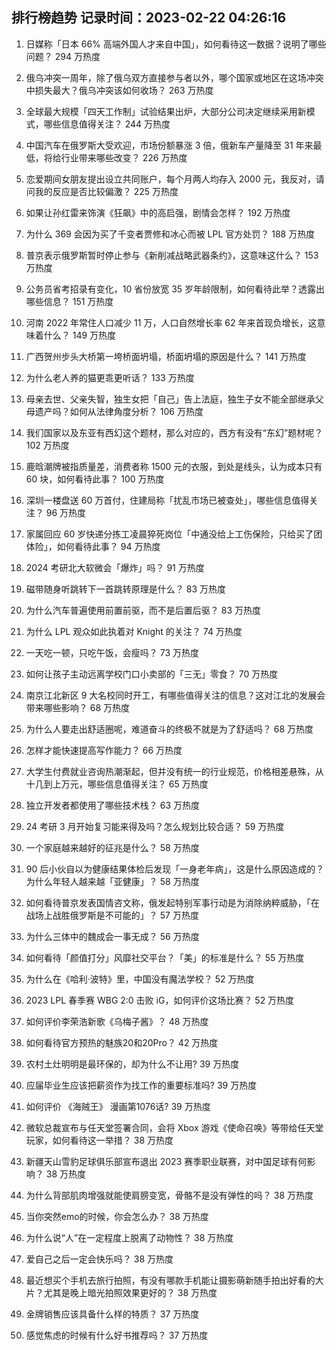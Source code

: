 
## 排行榜趋势 记录时间：2023-02-22 04:26:16
  
  1. 日媒称「日本 66% 高端外国人才来自中国」，如何看待这一数据？说明了哪些问题？ 294 万热度
    
  2. 俄乌冲突一周年，除了俄乌双方直接参与者以外，哪个国家或地区在这场冲突中损失最大？俄乌冲突该如何收场？ 263 万热度
    
  3. 全球最大规模「四天工作制」试验结果出炉，大部分公司决定继续采用新模式，哪些信息值得关注？ 244 万热度
    
  4. 中国汽车在俄罗斯大受欢迎，市场份额暴涨 3 倍，俄新车产量降至 31 年来最低，将给行业带来哪些改变？ 226 万热度
    
  5. 恋爱期间女朋友提出设立共同账户，每个月两人均存入 2000 元，我反对，请问我的反应是否比较偏激？ 225 万热度
    
  6. 如果让孙红雷来饰演《狂飙》中的高启强，剧情会怎样？ 192 万热度
    
  7. 为什么 369 会因为买了千变者贾修和冰心而被 LPL 官方处罚？ 188 万热度
    
  8. 普京表示俄罗斯暂时停止参与《新削减战略武器条约》，这意味这什么？ 153 万热度
    
  9. 公务员省考招录有变化，10 省份放宽 35 岁年龄限制，如何看待此举？透露出哪些信息？ 151 万热度
    
  10. 河南 2022 年常住人口减少 11 万，人口自然增长率 62 年来首现负增长，这意味着什么？ 149 万热度
    
  11. 广西贺州步头大桥第一垮桥面坍塌，桥面坍塌的原因是什么？ 141 万热度
    
  12. 为什么老人养的猫更乖更听话？ 133 万热度
    
  13. 母亲去世、父亲失智，独生女把「自己」告上法庭，独生子女不能全部继承父母遗产吗？如何从法律角度分析？ 106 万热度
    
  14. 我们国家以及东亚有西幻这个题材，那么对应的，西方有没有“东幻”题材呢？ 102 万热度
    
  15. 鹿晗潮牌被指质量差，消费者称 1500 元的衣服，到处是线头，认为成本只有 60 块，如何看待此事？ 100 万热度
    
  16. 深圳一楼盘送 60 万首付，住建局称「扰乱市场已被查处」，哪些信息值得关注？ 96 万热度
    
  17. 家属回应 60 岁快递分拣工凌晨猝死岗位「中通没给上工伤保险，只给买了团体险」，如何看待此事？ 94 万热度
    
  18. 2024 考研北大软微会「爆炸」吗？ 91 万热度
    
  19. 磁带随身听跳转下一首跳转原理是什么？ 83 万热度
    
  20. 为什么汽车普遍使用前置前驱，而不是后置后驱？ 83 万热度
    
  21. 为什么 LPL 观众如此执着对 Knight 的关注？ 74 万热度
    
  22. 一天吃一顿，只吃午饭，会瘦吗？ 73 万热度
    
  23. 如何让孩子主动远离学校门口小卖部的「三无」零食？ 70 万热度
    
  24. 南京江北新区 9 大名校同时开工，有哪些值得关注的信息？这对江北的发展会带来哪些影响？ 68 万热度
    
  25. 为什么人要走出舒适圈呢，难道奋斗的终极不就是为了舒适吗？ 68 万热度
    
  26. 怎样才能快速提高写作能力？ 66 万热度
    
  27. 大学生付费就业咨询热潮渐起，但并没有统一的行业规范，价格相差悬殊，从十几到上万元，哪些信息值得关注？ 65 万热度
    
  28. 独立开发者都使用了哪些技术栈？ 63 万热度
    
  29. 24 考研 3 月开始复习能来得及吗？怎么规划比较合适？ 59 万热度
    
  30. 一个家庭越来越好的征兆是什么？ 58 万热度
    
  31. 90 后小伙自以为健康结果体检后发现「一身老年病」，这是什么原因造成的？为什么年轻人越来越「亚健康」？ 58 万热度
    
  32. 如何看待普京发表国情咨文称，俄发起特别军事行动是为消除纳粹威胁，「在战场上战胜俄罗斯是不可能的」？ 57 万热度
    
  33. 为什么三体中的魏成会一事无成？ 56 万热度
    
  34. 如何看待「颜值打分」风靡社交平台？「美」的标准是什么？ 55 万热度
    
  35. 为什么在《哈利·波特》里，中国没有魔法学校？ 52 万热度
    
  36. 2023 LPL 春季赛 WBG 2:0 击败 iG，如何评价这场比赛？ 52 万热度
    
  37. 如何评价李荣浩新歌《乌梅子酱》？ 48 万热度
    
  38. 如何看待官方预热的魅族20和20Pro？ 42 万热度
    
  39. 农村土灶明明是最环保的，却为什么不让用? 39 万热度
    
  40. 应届毕业生应该把薪资作为找工作的重要标准吗? 39 万热度
    
  41. 如何评价 《海贼王》 漫画第1076话? 39 万热度
    
  42. 微软总裁宣布与任天堂签署合同，会将 Xbox 游戏《使命召唤》等带给任天堂玩家，如何看待这一举措？ 38 万热度
    
  43. 新疆天山雪豹足球俱乐部宣布退出 2023 赛季职业联赛，对中国足球有何影响？ 38 万热度
    
  44. 为什么背部肌肉增强就能使肩膀变宽，骨骼不是没有弹性的吗？ 38 万热度
    
  45. 当你突然emo的时候，你会怎么办？ 38 万热度
    
  46. 为什么说“人”在一定程度上脱离了动物性？ 38 万热度
    
  47. 爱自己之后一定会快乐吗？ 38 万热度
    
  48. 最近想买个手机去旅行拍照，有没有哪款手机能让摄影萌新随手拍出好看的大片？尤其是晚上暗光拍照效果更好的？ 38 万热度
    
  49. 金牌销售应该具备什么样的特质？ 37 万热度
    
  50. 感觉焦虑的时候有什么好书推荐吗？ 37 万热度
    
